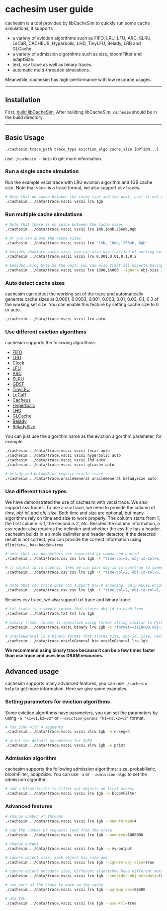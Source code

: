 
# cachesim user guide 
cachesim is a tool provided by libCacheSim to quickly run some cache simulations, it supports 
* a variety of eviction algorithms such as FIFO, LRU, LFU, ARC, SLRU, LeCaR, CACHEUS, Hyperbolic, LHD, TinyLFU, Belady, LRB and GLCache. 
* a variety of admission algorithms such as size, bloomFilter and adaptSize. 
* text, csv trace as well as binary traces. 
* automatic multi-threaded simulations. 

Meanwhile, cachesim has high-performance with low resource usages. 

---

## Installation
First, [build libCacheSim](/doc/install.md). After building libCacheSim, `cachesim` should be in the build directory. 

---

## Basic Usage
```
./cachesim trace_path trace_type eviction_algo cache_size [OPTION...]
```

use `./cachesim --help` to get more information.

### Run a single cache simulation

Run the example vscsi trace with LRU eviction algorithm and 1GB cache size. 
Note that vscsi is a trace format, we also support csv traces. 

```bash
# Note that no space between the cache size and the unit, unit is not case sensitive
./cachesim ../data/trace.vscsi vscsi lru 1gb 
```

### Run multiple cache simulations
```bash
# Note that there is no space between the cache sizes
./cachesim ../data/trace.vscsi vscsi lru 1mb,16mb,256mb,8gb

# Or you can quote the cache sizes
./cachesim ../data/trace.vscsi vscsi lru "1mb, 16mb, 256mb, 8gb"

# besides absolute cache size, you can also use fraction of working set size
./cachesim ../data/trace.vscsi vscsi lru 0.001,0.01,0.1,0.2

# besides using byte as the unit, you can also treat all objects having the same size, and the size is the number of objects
./cachesim ../data/trace.vscsi vscsi lru 1000,16000 --ignore obj-size 1
``` 


### Auto detect cache sizes
cachesim can detect the working set of the trace and automatically generate cache sizes at 0.0001, 0.0003, 0.001, 0.003, 0.01, 0.03, 0.1, 0.3 of the working set size. 
You can enable this feature by setting cache size to 0 or auto.

```bash
./cachesim ../data/trace.vscsi vscsi lru auto
```

### Use different eviction algorithms
cachesim supports the following algorithms:
* [FIFO](/libCacheSim/cache/eviction/FIFO.c)
* [LRU](/libCacheSim/cache/eviction/LRU.c)
* [Clock](/libCacheSim/cache/eviction/Clock.c)
* [LFU](/libCacheSim/cache/eviction/LFU.c)
* [ARC](/libCacheSim/cache/eviction/ARC.c)
* [SLRU](/libCacheSim/cache/eviction/SLRU.c)
* [GDSF](/libCacheSim/cache/eviction/GDSF.c)
* [TinyLFU](/libCacheSim/cache/eviction/TinyLFU.c)
* [LeCaR](/libCacheSim/cache/eviction/LeCaR.c)
* [Cacheus](/libCacheSim/cache/eviction/Cacheus.c)
* [Hyperbolic](/libCacheSim/cache/eviction/Hyperbolic.c)
* [LHD](/libCacheSim/cache/eviction/LHD/LHDInterface.cpp)
* [GLCache](/libCacheSim/cache/eviction/GLCache/GLCache.c)
* [Belady](/libCacheSim/cache/eviction/Belady.c)
* [BeladySize](/libCacheSim/cache/eviction/BeladySize.c)

You can just use the algorithm name as the eviction algorithm parameter, for example  

```bash
./cachesim ../data/trace.vscsi vscsi lecar auto
./cachesim ../data/trace.vscsi vscsi hyperbolic auto
./cachesim ../data/trace.vscsi vscsi lhd auto
./cachesim ../data/trace.vscsi vscsi glcache auto

# belady and beladySize require oracle trace
./cachesim ../data/trace.oracleGeneral oracleGeneral beladySize auto
```


### Use different trace types 
We have demonstrated the use of cachesim with vscsi trace. We also support csv traces.
To use a csv trace, we need to provide the column of *time*, *obj-id*, and *obj-size*. 
Both time and size are optional, but many algorithms rely on time and size to work properly.
The column starts from 1, the first column is 1, the second is 2, etc.
Besides the column information, a csv reader also requires the delimiter and whether the csv file has a header. 
cachesim builds in a simple delimiter and header detector, if the detected result is not correct, you can provide the correct information using `dlimiter=,`, `has-header=true`.


```bash
# note that the parameters are separated by comma and quoted
./cachesim ../data/trace.csv csv lru 1gb -t "time-col=2, obj-id-col=5, obj-size-col=4"

# if object id is numeric, then we can pass obj-id-is-num=true to speed up
./cachesim ../data/trace.csv csv lru 1gb -t "time-col=2, obj-id-col=5, obj-size-col=4, obj-id-is-num=true"


# note that csv trace does not support UTF-8 encoding, only ASCII encoding is supported
./cachesim ../data/trace.csv csv lru 1gb -t "time-col=2, obj-id-col=5, obj-size-col=4, delimiter=,, has-header=true"
```

Besides csv trace, we also support txt trace and binary trace. 
```bash
# txt trace is a simple format that stores obj-id in each line
./cachesim ../data/trace.txt txt lru 1gb

# binary trace, format is specified using format string similar to Python struct
./cachesim ../data/trace.vscsi binary lru 1gb -t "format=<IIIHHQQ,obj-id-col=6,obj-size-col=2"

# oracleGeneral is a binary format that stores time, obj-id, size, next-access-time (in reference count)
./cachesim ../data/trace.oracleGeneral.bin oracleGeneral lru 1gb
```
**We recommend using binary trace because it can be a few times faster than csv trace and uses less DRAM resources.**



## Advanced usage

cachesim supports many advanced features, you can use `./cachesim --help` to get more information.
Here we give some examples. 

### Setting parameters for eviction algorithms
Some eviction algorithms have parameters, you can set the parameters by using `-e "k1=v1,k2=v2"` or `--eviction-params "k1=v1,k2=v2"` format.
```bash
# run SLRU with 4 segments
./cachesim ../data/trace.vscsi vscsi slru 1gb -e n-seg=4

# print the default parameters for SLRU
./cachesim ../data/trace.vscsi vscsi slru 1gb -e print
```


### Admission algorithm
cachesim supports the following admission algorithms: size, probabilistic, bloomFilter, adaptSize.
You can use `-a` or `--admission-algo` to set the admission algorithm. 
```bash
# add a bloom filter to filter out objects on first access
./cachesim ../data/trace.vscsi vscsi lru 1gb -a bloomFilter
```


### Advanced features 
```bash
# change number of threads 
./cachesim ../data/trace.vscsi vscsi lru 1gb --num-thread=4

# cap the number of requests raed from the trace
./cachesim ../data/trace.vscsi vscsi lru 1gb --num-req=1000000

# change output 
./cachesim ../data/trace.vscsi vscsi lru 1gb -o my-output

# ignore object size, each object has size one
./cachesim ../data/trace.vscsi vscsi lru 1gb --ignore-obj-size=true

# ignore object metadata size, different algorithms have different metadata size, this option will ignore the metadata size
./cachesim ../data/trace.vscsi vscsi lru 1gb --consider-obj-metadata=false

# use part of the trace to warm up the cache
./cachesim ../data/trace.vscsi vscsi lru 1gb --warmup-sec=86400

# Use TTL
./cachesim ../data/trace.vscsi vscsi lru 1gb --use-ttl=true

```





